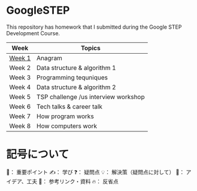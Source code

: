 # GoogleSTEP
This repository has homework that I submitted during the Google STEP Development Course.


| Week    | Topics                                        |
|---------|-----------------------------------------------|
| [Week 1](https://github.com/Riochin/GoogleSTEP/tree/main/week1)  | Anagram                                       |
| Week 2  | Data structure & algorithm 1                  |
| Week 3  | Programming tequniques                        |
| Week 4  | Data structure & algorithm 2                  |
| Week 5  | TSP challenge /us interview workshop          |
| Week 6  | Tech talks & career talk                      |
| Week 7  | How program works                             |
| Week 8  | How computers work                            |

# 記号について
🌟： 重要ポイント
✍️： 学び
❓： 疑問点
💡： 解決策（疑問点に対して）
🧠： アイデア、工夫
📌： 参考リンク・資料
🔥： 反省点